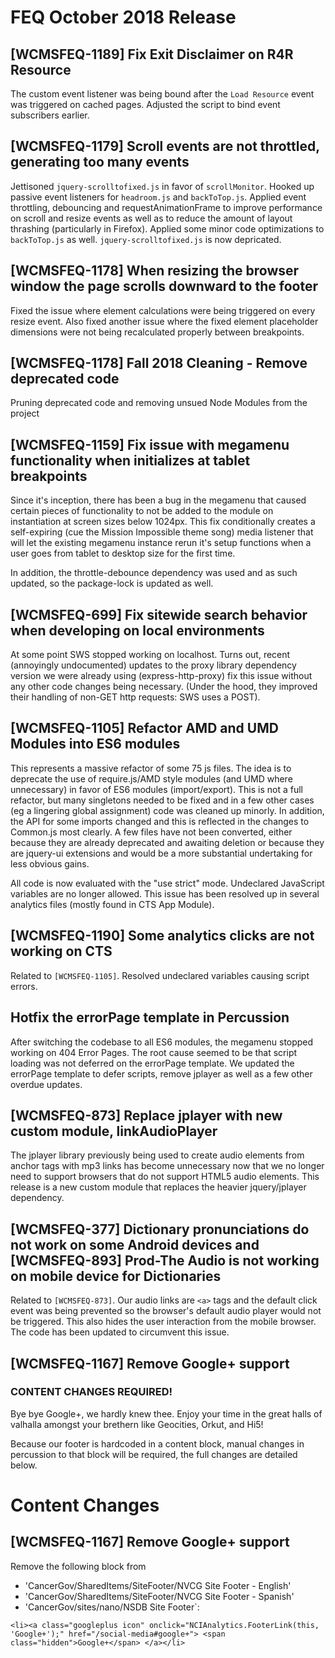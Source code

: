 # FEQ October 2018 Release

## [WCMSFEQ-1189] Fix Exit Disclaimer on R4R Resource

The custom event listener was being bound after the `Load Resource` event was triggered on cached pages. Adjusted the script to bind event subscribers earlier.

## [WCMSFEQ-1179] Scroll events are not throttled, generating too many events

Jettisoned `jquery-scrolltofixed.js` in favor of `scrollMonitor`. Hooked up passive event listeners for `headroom.js` and `backToTop.js`. Applied event throttling, debouncing and requestAnimationFrame to improve performance on scroll and resize events as well as to reduce the amount of layout thrashing (particularly in Firefox). Applied some minor code optimizations to `backToTop.js` as well. `jquery-scrolltofixed.js` is now depricated.

## [WCMSFEQ-1178] When resizing the browser window the page scrolls downward to the footer

Fixed the issue where element calculations were being triggered on every resize event. Also fixed another issue where the fixed element placeholder dimensions were not being recalculated properly between breakpoints.

## [WCMSFEQ-1178] Fall 2018 Cleaning - Remove deprecated code
Pruning deprecated code and removing unsued Node Modules from the project

## [WCMSFEQ-1159] Fix issue with megamenu functionality when initializes at tablet breakpoints

Since it's inception, there has been a bug in the megamenu that caused certain pieces of functionality to not be added to the module on instantiation at screen sizes below 1024px. This fix conditionally creates a self-expiring (cue the Mission Impossible theme song) media listener that will let the existing megamenu instance rerun it's setup functions when a user goes from tablet to desktop size for the first time. 

In addition, the throttle-debounce dependency was used and as such updated, so the package-lock is updated as well.

## [WCMSFEQ-699] Fix sitewide search behavior when developing on local environments

At some point SWS stopped working on localhost. Turns out, recent (annoyingly undocumented) updates to the proxy library dependency version we were already using (express-http-proxy) fix this issue without any other code changes being necessary. (Under the hood, they improved their handling of non-GET http requests: SWS uses a POST). 

## [WCMSFEQ-1105] Refactor AMD and UMD Modules into ES6 modules

This represents a massive refactor of some 75 js files. The idea is to deprecate the use of require.js/AMD style modules (and UMD where unnecessary) in favor of ES6 modules (import/export). This is not a full refactor, but many singletons needed to be fixed and in a few other cases (eg a lingering global assignment) code was cleaned up minorly. In addition, the API for some imports changed and this is reflected in the changes to Common.js most clearly. A few files have not been converted, either because they are already deprecated and awaiting deletion or because they are jquery-ui extensions and would be a more substantial undertaking for less obvious gains. 

All code is now evaluated with the "use strict" mode. Undeclared JavaScript variables are no longer allowed. This issue has been resolved up in several analytics files (mostly found in CTS App Module).

## [WCMSFEQ-1190] Some analytics clicks are not working on CTS

Related to `[WCMSFEQ-1105]`. Resolved undeclared variables causing script errors.

## Hotfix the errorPage template in Percussion
After switching the codebase to all ES6 modules, the megamenu stopped working on 404 Error Pages. The root cause seemed to be that script loading was not deferred on the errorPage template. We updated the errorPage template to defer scripts, remove jplayer as well as a few other overdue updates.

## [WCMSFEQ-873] Replace jplayer with new custom module, linkAudioPlayer

The jplayer library previously being used to create audio elements from anchor tags with mp3 links has become unnecessary now that we no longer need to support browsers that do not support HTML5 audio elements. This release is a new custom module that replaces the heavier jquery/jplayer dependency.

## [WCMSFEQ-377] Dictionary pronunciations do not work on some Android devices and <br/> [WCMSFEQ-893] Prod-The Audio is not working on mobile device for Dictionaries

Related to `[WCMSFEQ-873]`. Our audio links are `<a>` tags and the default click event was being prevented so the browser's default audio player would not be triggered. This also hides the user interaction from the mobile browser. The code has been updated to circumvent this issue.

## [WCMSFEQ-1167] Remove Google+ support
### CONTENT CHANGES REQUIRED!

Bye bye Google+, we hardly knew thee. Enjoy your time in the great halls of valhalla amongst your brethern like Geocities, Orkut, and Hi5!

Because our footer is hardcoded in a content block, manual changes in percussion to that block will be required, the full changes are detailed below.

# Content Changes

## [WCMSFEQ-1167] Remove Google+ support

Remove the following block from 
  - 'CancerGov/SharedItems/SiteFooter/NVCG Site Footer - English'
  - 'CancerGov/SharedItems/SiteFooter/NVCG Site Footer - Spanish'
  - 'CancerGov/sites/nano/NSDB Site Footer`:

`<li><a class="googleplus icon" onclick="NCIAnalytics.FooterLink(this, 'Google+');" href="/social-media#google+"> <span class="hidden">Google+</span> </a></li>`

